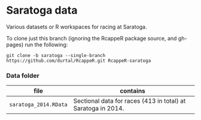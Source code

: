 Saratoga data
=============

Various datasets or R workspaces for racing at Saratoga.

To clone just this branch (ignoring the RcappeR package source, and gh-pages) run the following:

`git clone -b saratoga --single-branch https://github.com/durtal/RcappeR.git RcappeR-saratoga`

### Data folder

file | contains
-----|---------
`saratoga_2014.RData` | Sectional data for races (413 in total) at Saratoga in 2014.

